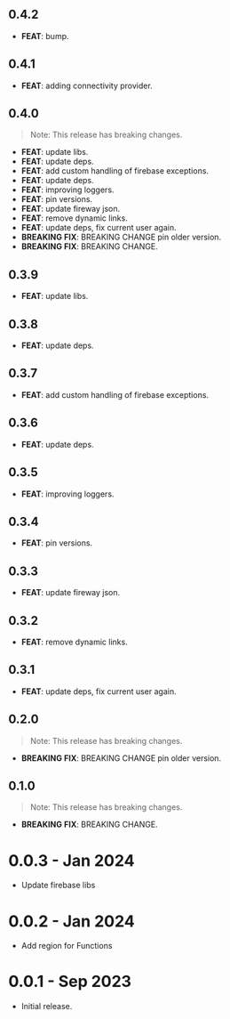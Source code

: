 ## 0.4.2

 - **FEAT**: bump.

## 0.4.1

 - **FEAT**: adding connectivity provider.

## 0.4.0

> Note: This release has breaking changes.

 - **FEAT**: update libs.
 - **FEAT**: update deps.
 - **FEAT**: add custom handling of firebase exceptions.
 - **FEAT**: update deps.
 - **FEAT**: improving loggers.
 - **FEAT**: pin versions.
 - **FEAT**: update fireway json.
 - **FEAT**: remove dynamic links.
 - **FEAT**: update deps, fix current user again.
 - **BREAKING** **FIX**: BREAKING CHANGE pin older version.
 - **BREAKING** **FIX**: BREAKING CHANGE.

## 0.3.9

 - **FEAT**: update libs.

## 0.3.8

 - **FEAT**: update deps.

## 0.3.7

 - **FEAT**: add custom handling of firebase exceptions.

## 0.3.6

 - **FEAT**: update deps.

## 0.3.5

 - **FEAT**: improving loggers.

## 0.3.4

 - **FEAT**: pin versions.

## 0.3.3

 - **FEAT**: update fireway json.

## 0.3.2

 - **FEAT**: remove dynamic links.

## 0.3.1

 - **FEAT**: update deps, fix current user again.

## 0.2.0

> Note: This release has breaking changes.

 - **BREAKING** **FIX**: BREAKING CHANGE pin older version.

## 0.1.0

> Note: This release has breaking changes.

 - **BREAKING** **FIX**: BREAKING CHANGE.

# 0.0.3 - Jan 2024

- Update firebase libs

# 0.0.2 - Jan 2024

- Add region for Functions

# 0.0.1 - Sep 2023

- Initial release.
